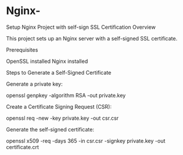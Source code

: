 # Nginx-
Setup Nginx Project with self-sign SSL Certification
Overview

This project sets up an Nginx server with a self-signed SSL certificate.

Prerequisites

OpenSSL installed Nginx installed

Steps to Generate a Self-Signed Certificate

Generate a private key:

openssl genpkey -algorithm RSA -out private.key

Create a Certificate Signing Request (CSR):

openssl req -new -key private.key -out csr.csr

Generate the self-signed certificate:

openssl x509 -req -days 365 -in csr.csr -signkey private.key -out certificate.crt
